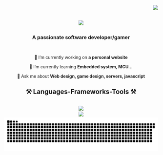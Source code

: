 <img align="right" src="https://visitor-badge.laobi.icu/badge?page_id=Bot1719744.Bot1719744" />

<h1 align="center">
    <img src="https://readme-typing-svg.herokuapp.com/?font=Righteous&size=35&center=true&vCenter=true&width=500&height=70&duration=4000&lines=Hi+There!+👋;+I'm+Frank!;" />
</h1>

<h3 align="center">A passionate software developer/gamer</h3>

<br/>

<div align="center">
 
 🔭 I’m currently working on **a personal website**
 
 🌱 I’m currently learning **Embedded system, MCU...**

 💬 Ask me about **Web design, game design, servers, javascript**
 
 </div>

<h2 align="center">⚒️ Languages-Frameworks-Tools ⚒️</h2>
<br/>
<div align="center">
    <img src="https://skillicons.dev/icons?i=nodejs,github,py,js,bootstrap,html,css,figma" /><br>
    <img src="https://skillicons.dev/icons?i=vscode,git,c,cpp,gitlab,latex,threejs,unreal,vim" />
</div>

<picture>
  <source media="(prefers-color-scheme: dark)" srcset="https://github.com/Bot1719744/Bot1719744/blob/output/github-contribution-grid-snake-dark.svg">
  <source media="(prefers-color-scheme: light)" srcset="https://github.com/Bot1719744/Bot1719744/blob/output/github-contribution-grid-snake.svg">
  <img alt="github contribution grid snake animation" src="https://github.com/Bot1719744/Bot1719744/blob/output/github-contribution-grid-snake-dark.svg">
</picture>
